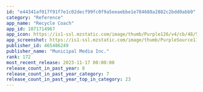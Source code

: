 ```yaml
---
id: "e44341af017f91f7e1c02decf99fc0f9a5eeaebbe1e784688a2882c2bdd0abb9"
category: "Reference"
app_name: "Recycle Coach"
app_id: 1071714967
app_icon: https://is1-ssl.mzstatic.com/image/thumb/Purple126/v4/cb/48/50/cb4850f4-3b75-9836-10e1-e40b430f603e/AppIcon-0-0-1x_U007emarketing-0-7-0-0-85-220.png/1024x1024bb.png
app_screenshot: https://is1-ssl.mzstatic.com/image/thumb/PurpleSource116/v4/d6/a3/90/d6a3905f-b230-ef47-e76e-bab74d3b454d/9d8fc8d0-66e3-4ed8-8fa6-f91643e2c046_6.5_-_1.png/1284x2778bb.png
publisher_id: 465486249
publisher_name: "Municipal Media Inc."
rank: 172
most_recent_release: 2023-11-17 00:00:00
release_count_in_past_year: 8
release_count_in_past_year_category: 7
release_count_in_past_year_top_in_category: 23
---
```

